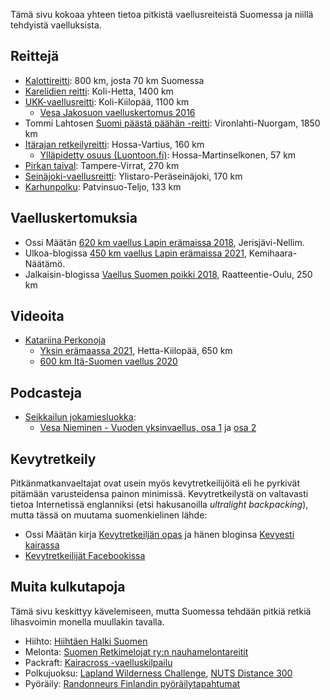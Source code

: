 ---
---

Tämä sivu kokoaa yhteen tietoa pitkistä vaellusreiteistä Suomessa ja niillä tehdyistä vaelluksista.

## Reittejä

- [Kalottireitti](https://www.luontoon.fi/kalottireitti): 800 km, josta 70 km Suomessa
- [Karelidien reitti](https://www.instagram.com/p/CeIvLbgOHjI/): Koli-Hetta, 1400 km
- [UKK-vaellusreitti](https://fi.wikipedia.org/wiki/UKK-reitti): Koli-Kiilopää, 1100 km
  - [Vesa Jakosuon vaelluskertomus 2016](https://aloneinthewild.net/2018/05/30/ukk-reitti-kolilta-kiilopaalle/)
- Tommi Lahtosen [Suomi päästä päähän -reitti](https://hazor.iki.fi/2021/suomi/): Vironlahti-Nuorgam, 1850 km
- [Itärajan retkeilyreitti](https://www.itarajanreitti.fi/): Hossa-Vartius, 160 km
  - [Ylläpidetty osuus (Luontoon.fi)](https://www.luontoon.fi/itarajankesaretkeilyreitti): Hossa-Martinselkonen, 57 km
- [Pirkan taival](https://www.theseus.fi/bitstream/handle/10024/88484/tero_kuorikoski.pdf?sequence=1&isAllowed=y): Tampere-Virrat, 270 km
- [Seinäjoki-vaellusreitti](https://www.seinajoki.fi/tiedotteet/seinajoki-vaellusreitin-avajaiset-14-5/): Ylistaro-Peräseinäjoki, 170 km
- [Karhunpolku](http://www.vaellus.info/reittitarkennus.php?id=041008102304867F): Patvinsuo-Teljo, 133 km

## Vaelluskertomuksia

- Ossi Määtän [620 km vaellus Lapin erämaissa 2018](https://kevyestikairassa.com/blog/index.php/2018/09/25/620-km-ultrakevyt-vaellus-lapin-eramaissa/), Jerisjävi-Nellim.
- Ulkoa-blogissa [450 km vaellus Lapin erämaissa 2021](https://ulkoa.com/450-km-vaellus-lapin-eramaissa/), Kemihaara-Näätämö.
- Jalkaisin-blogissa [Vaellus Suomen poikki 2018](https://jalkaisin.blogspot.com/2018/08/vaelluksella-suomen-poikki-osa-1.html), Raatteentie-Oulu, 250 km

## Videoita

- [Katariina Perkonoja](https://www.youtube.com/c/KatariinaPerkonojaHikes/featured)
  - [Yksin erämaassa 2021](https://www.youtube.com/watch?v=orYMHqnT2go&list=PLI4aje80TjLPUoiycfSsytvjz44HLtOcS), Hetta-Kiilopää, 650 km
  - [600 km Itä-Suomen vaellus 2020](https://www.youtube.com/watch?v=lC20LCn_ReA&list=PLI4aje80TjLObi-oH57iaYk8fm5zdxK6d)

## Podcasteja

- [Seikkailun jokamiesluokka](https://www.supla.fi/podcast/seikkailun-jokamiesluokka):
  - [Vesa Nieminen - Vuoden yksinvaellus, osa 1](https://www.supla.fi/episode/c9f7786c-275a-5ccb-8fe0-a6532dbe10fe) ja [osa 2](https://www.supla.fi/episode/31f49d39-5ed2-5d43-b6fd-2ce9d8870535)
  
## Kevytretkeily

Pitkänmatkanvaeltajat ovat usein myös kevytretkeilijöitä eli he pyrkivät pitämään varusteidensa painon minimissä. Kevytretkeilystä on valtavasti tietoa Internetissä englanniksi (etsi hakusanoilla _ultralight backpacking_), mutta tässä on muutama suomenkielinen lähde:

- Ossi Määtän kirja [Kevytretkeiljän opas](https://kevyestikairassa.com/blog/index.php/2020/02/24/kevytretkeilijan-opas/) ja hänen bloginsa [Kevyesti kairassa](https://kevyestikairassa.com/blog/)
- [Kevytretkeilijät Facebookissa](https://www.facebook.com/groups/kevytretkeilijat/)

## Muita kulkutapoja

Tämä sivu keskittyy kävelemiseen, mutta Suomessa tehdään pitkiä retkiä lihasvoimin monella muullakin tavalla. 

- Hiihto: [Hiihtäen Halki Suomen](https://www.hhs-ski.net/fi/hiihtaen-halki-suomen/)
- Melonta: [Suomen Retkimelojat ry:n nauhamelontareitit](https://retkimelojat.fi/) 
- Packraft: [Kairacross -vaelluskilpailu](https://kairacross.fi/fi/etusivu)
- Polkujuoksu: [Lapland Wilderness Challenge](https://laplandchallenge.net/), [NUTS Distance 300](https://nutsyllaspallas.com/fi/nutsdistance300/)
- Pyöräily: [Randonneurs Finlandin pyöräilytapahtumat](https://www.randonneurs.fi/)
